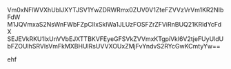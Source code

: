 Vm0xNFlWVXhUblJXYTJSV1YwZDRWRmx0ZUV0V1ZteFZVVzVrVm1KR2NIbFdW
M1JQVmxaS2NsWnFWbFZpClIxSklWa1JLUzFOSFZrZFViRnBUQ21KRldYcFdX
SEJEVkRKU1IxUnVVbEJXTTBKVFEyeGFSVkZVVmxKTgpiVkl6V2tjeFUyUldU
bFZOUlhSRVlsVmFkMXBHUlRsUVVXOUxZMjFvYndvS2RYcGwKCmtyYw==

ehf